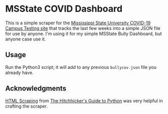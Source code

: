 # MSState COVID Dashboard

This is a simple scraper for the [Mississippi State University COVID-19 Campus Testing site](https://www.msstate.edu/covid19/campus-testing "Latest COVID-19 Campus Testing") that tracks the last few weeks into a simple JSON file for use by anyone. I'm using it for my simple MSState Bully Dashboard, but anyone case use it.

## Usage

Run the Python3 script; it will add to any previous `bullycov.json` file you already have.

## Acknowledgments

[HTML Scraping](https://docs.python-guide.org/scenarios/scrape/ "HTML Scraping") from [The Hitchhicker's Guide to Python](https://docs.python-guide.org/guide-book "HGtP by Reitz & Schlusser") was very helpful in crafting the scraper.
